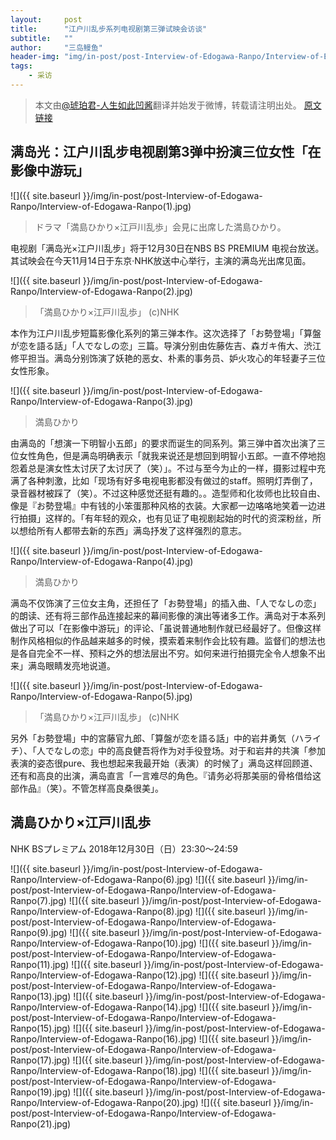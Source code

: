 ```yaml
---
layout:     post
title:      "江户川乱步系列电视剧第三弹试映会访谈"
subtitle:   ""
author:     "三岛鳗鱼"
header-img: "img/in-post/post-Interview-of-Edogawa-Ranpo/Interview-of-Edogawa-Ranpo(21).jpg"
tags:
    - 采访
---
```


>本文由[@琥珀君-人生如此凹酱](https://weibo.com/cryingwind)翻译并始发于微博，转载请注明出处。
[原文链接](https://weibo.com/ttarticle/p/show?id=2309404309539141863106)


## 满岛光：江户川乱步电视剧第3弹中扮演三位女性「在影像中游玩」

![]({{ site.baseurl }}/img/in-post/post-Interview-of-Edogawa-Ranpo/Interview-of-Edogawa-Ranpo(1).jpg)

>ドラマ「満島ひかり×江戸川乱歩」会見に出席した満島ひかり。

电视剧「满岛光×江户川乱步」将于12月30日在NBS BS PREMIUM 电视台放送。其试映会在今天11月14日于东京·NHK放送中心举行，主演的满岛光出席见面。

![]({{ site.baseurl }}/img/in-post/post-Interview-of-Edogawa-Ranpo/Interview-of-Edogawa-Ranpo(2).jpg)

>「満島ひかり×江戸川乱歩」 (c)NHK

本作为江户川乱步短篇影像化系列的第三弹本作。这次选择了「お勢登場」「算盤が恋を語る話」「人でなしの恋」三篇。导演分别由佐藤佐吉、森ガキ侑大、渋江修平担当。满岛分别饰演了妖艳的恶女、朴素的事务员、妒火攻心的年轻妻子三位女性形象。

![]({{ site.baseurl }}/img/in-post/post-Interview-of-Edogawa-Ranpo/Interview-of-Edogawa-Ranpo(3).jpg)

>満島ひかり

由满岛的「想演一下明智小五郎」的要求而诞生的同系列。第三弹中首次出演了三位女性角色，但是满岛明确表示「就我来说还是想回到明智小五郎。一直不停地抱怨着总是演女性太讨厌了太讨厌了（笑）」。不过与至今为止的一样，摄影过程中充满了各种刺激，比如「现场有好多电视电影都没有做过的staff。照明灯弄倒了，录音器材被踩了（笑）。不过这种感觉还挺有趣的。。造型师和化妆师也比较自由、像是『お勢登場』中有钱的小笨蛋那种风格的衣装。大家都一边咯咯地笑着一边进行拍摄」这样的。「有年轻的观众，也有见证了电视剧起始的时代的资深粉丝，所以想给所有人都带去新的东西」满岛抒发了这样强烈的意志。

![]({{ site.baseurl }}/img/in-post/post-Interview-of-Edogawa-Ranpo/Interview-of-Edogawa-Ranpo(4).jpg)

>満島ひかり

满岛不仅饰演了三位女主角，还担任了「お勢登場」的插入曲、「人でなしの恋」的朗读、还有将三部作品连接起来的幕间影像的演出等诸多工作。满岛对于本系列做出了可以「在影像中游玩」的评论、「虽说普通地制作就已经最好了。但像这样制作风格相似的作品越来越多的时候，摸索着来制作会比较有趣。监督们的想法也是各自完全不一样、预料之外的想法层出不穷。如何来进行拍摄完全令人想象不出来」满岛眼睛发亮地说道。

![]({{ site.baseurl }}/img/in-post/post-Interview-of-Edogawa-Ranpo/Interview-of-Edogawa-Ranpo(5).jpg)

>「満島ひかり×江戸川乱歩」 (c)NHK

另外「お勢登場」中的宮藤官九郎、「算盤が恋を語る話」中的岩井勇気（ハライチ）、「人でなしの恋」中的高良健吾将作为对手役登场。对于和岩井的共演「参加表演的姿态很pure、我也想起来我最开始（表演）的时候了」满岛这样回顾道、还有和高良的出演，满岛直言「一言难尽的角色。『请务必将那美丽的骨格借给这部作品』（笑）。不管怎样高良桑很美」。

## 満島ひかり×江戸川乱歩

NHK BSプレミアム 2018年12月30日（日）23:30～24:59

![]({{ site.baseurl }}/img/in-post/post-Interview-of-Edogawa-Ranpo/Interview-of-Edogawa-Ranpo(6).jpg)
![]({{ site.baseurl }}/img/in-post/post-Interview-of-Edogawa-Ranpo/Interview-of-Edogawa-Ranpo(7).jpg)
![]({{ site.baseurl }}/img/in-post/post-Interview-of-Edogawa-Ranpo/Interview-of-Edogawa-Ranpo(8).jpg)
![]({{ site.baseurl }}/img/in-post/post-Interview-of-Edogawa-Ranpo/Interview-of-Edogawa-Ranpo(9).jpg)
![]({{ site.baseurl }}/img/in-post/post-Interview-of-Edogawa-Ranpo/Interview-of-Edogawa-Ranpo(10).jpg)
![]({{ site.baseurl }}/img/in-post/post-Interview-of-Edogawa-Ranpo/Interview-of-Edogawa-Ranpo(11).jpg)
![]({{ site.baseurl }}/img/in-post/post-Interview-of-Edogawa-Ranpo/Interview-of-Edogawa-Ranpo(12).jpg)
![]({{ site.baseurl }}/img/in-post/post-Interview-of-Edogawa-Ranpo/Interview-of-Edogawa-Ranpo(13).jpg)
![]({{ site.baseurl }}/img/in-post/post-Interview-of-Edogawa-Ranpo/Interview-of-Edogawa-Ranpo(14).jpg)
![]({{ site.baseurl }}/img/in-post/post-Interview-of-Edogawa-Ranpo/Interview-of-Edogawa-Ranpo(15).jpg)
![]({{ site.baseurl }}/img/in-post/post-Interview-of-Edogawa-Ranpo/Interview-of-Edogawa-Ranpo(16).jpg)
![]({{ site.baseurl }}/img/in-post/post-Interview-of-Edogawa-Ranpo/Interview-of-Edogawa-Ranpo(17).jpg)
![]({{ site.baseurl }}/img/in-post/post-Interview-of-Edogawa-Ranpo/Interview-of-Edogawa-Ranpo(18).jpg)
![]({{ site.baseurl }}/img/in-post/post-Interview-of-Edogawa-Ranpo/Interview-of-Edogawa-Ranpo(19).jpg)
![]({{ site.baseurl }}/img/in-post/post-Interview-of-Edogawa-Ranpo/Interview-of-Edogawa-Ranpo(20).jpg)
![]({{ site.baseurl }}/img/in-post/post-Interview-of-Edogawa-Ranpo/Interview-of-Edogawa-Ranpo(21).jpg)
